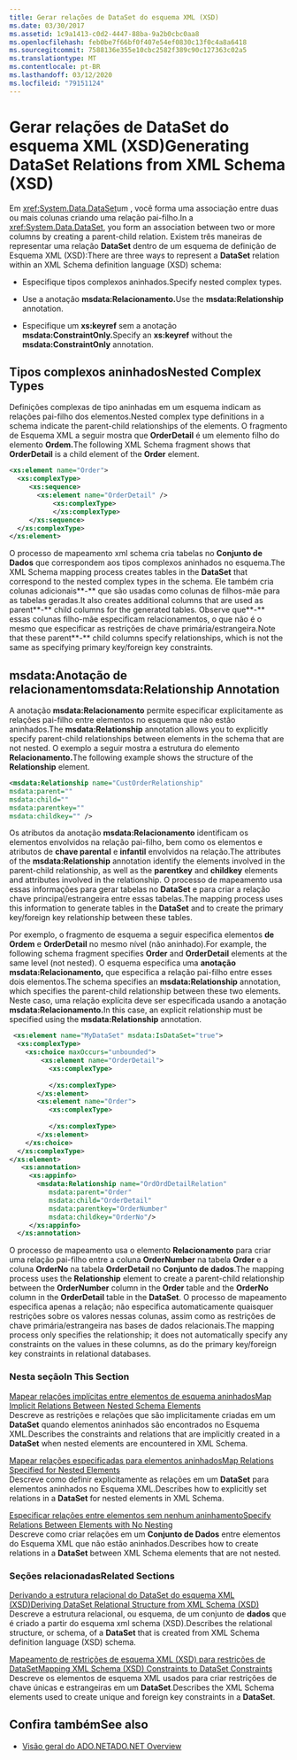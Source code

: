 ```yaml
---
title: Gerar relações de DataSet do esquema XML (XSD)
ms.date: 03/30/2017
ms.assetid: 1c9a1413-c0d2-4447-88ba-9a2b0cbc0aa8
ms.openlocfilehash: feb0be7f66bf0f407e54ef0830c13f0c4a8a6418
ms.sourcegitcommit: 7588136e355e10cbc2582f389c90c127363c02a5
ms.translationtype: MT
ms.contentlocale: pt-BR
ms.lasthandoff: 03/12/2020
ms.locfileid: "79151124"
---
```

# <a name="generating-dataset-relations-from-xml-schema-xsd"></a><span data-ttu-id="a7435-102">Gerar relações de DataSet do esquema XML (XSD)</span><span class="sxs-lookup"><span data-stu-id="a7435-102">Generating DataSet Relations from XML Schema (XSD)</span></span>
<span data-ttu-id="a7435-103">Em <xref:System.Data.DataSet>um , você forma uma associação entre duas ou mais colunas criando uma relação pai-filho.</span><span class="sxs-lookup"><span data-stu-id="a7435-103">In a <xref:System.Data.DataSet>, you form an association between two or more columns by creating a parent-child relation.</span></span> <span data-ttu-id="a7435-104">Existem três maneiras de representar uma relação **DataSet** dentro de um esquema de definição de Esquema XML (XSD):</span><span class="sxs-lookup"><span data-stu-id="a7435-104">There are three ways to represent a **DataSet** relation within an XML Schema definition language (XSD) schema:</span></span>  
  
- <span data-ttu-id="a7435-105">Especifique tipos complexos aninhados.</span><span class="sxs-lookup"><span data-stu-id="a7435-105">Specify nested complex types.</span></span>  
  
- <span data-ttu-id="a7435-106">Use a anotação **msdata:Relacionamento.**</span><span class="sxs-lookup"><span data-stu-id="a7435-106">Use the **msdata:Relationship** annotation.</span></span>  
  
- <span data-ttu-id="a7435-107">Especifique um **xs:keyref** sem a anotação **msdata:ConstraintOnly.**</span><span class="sxs-lookup"><span data-stu-id="a7435-107">Specify an **xs:keyref** without the **msdata:ConstraintOnly** annotation.</span></span>  
  
## <a name="nested-complex-types"></a><span data-ttu-id="a7435-108">Tipos complexos aninhados</span><span class="sxs-lookup"><span data-stu-id="a7435-108">Nested Complex Types</span></span>  
 <span data-ttu-id="a7435-109">Definições complexas de tipo aninhadas em um esquema indicam as relações pai-filho dos elementos.</span><span class="sxs-lookup"><span data-stu-id="a7435-109">Nested complex type definitions in a schema indicate the parent-child relationships of the elements.</span></span> <span data-ttu-id="a7435-110">O fragmento de Esquema XML a seguir mostra que **OrderDetail** é um elemento filho do elemento **Ordem.**</span><span class="sxs-lookup"><span data-stu-id="a7435-110">The following XML Schema fragment shows that **OrderDetail** is a child element of the **Order** element.</span></span>  
  
```xml  
<xs:element name="Order">  
  <xs:complexType>  
     <xs:sequence>
       <xs:element name="OrderDetail" />  
           <xs:complexType>
           </xs:complexType>  
     </xs:sequence>  
  </xs:complexType>  
</xs:element>  
```  
  
 <span data-ttu-id="a7435-111">O processo de mapeamento xml schema cria tabelas no **Conjunto de Dados** que correspondem aos tipos complexos aninhados no esquema.</span><span class="sxs-lookup"><span data-stu-id="a7435-111">The XML Schema mapping process creates tables in the **DataSet** that correspond to the nested complex types in the schema.</span></span> <span data-ttu-id="a7435-112">Ele também cria colunas adicionais**-** que são usadas como colunas de filhos-mãe para as tabelas geradas.</span><span class="sxs-lookup"><span data-stu-id="a7435-112">It also creates additional columns that are used as parent**-** child columns for the generated tables.</span></span> <span data-ttu-id="a7435-113">Observe que**-** essas colunas filho-mãe especificam relacionamentos, o que não é o mesmo que especificar as restrições de chave primária/estrangeira.</span><span class="sxs-lookup"><span data-stu-id="a7435-113">Note that these parent**-** child columns specify relationships, which is not the same as specifying primary key/foreign key constraints.</span></span>  
  
## <a name="msdatarelationship-annotation"></a><span data-ttu-id="a7435-114">msdata:Anotação de relacionamento</span><span class="sxs-lookup"><span data-stu-id="a7435-114">msdata:Relationship Annotation</span></span>  
 <span data-ttu-id="a7435-115">A anotação **msdata:Relacionamento** permite especificar explicitamente as relações pai-filho entre elementos no esquema que não estão aninhados.</span><span class="sxs-lookup"><span data-stu-id="a7435-115">The **msdata:Relationship** annotation allows you to explicitly specify parent-child relationships between elements in the schema that are not nested.</span></span> <span data-ttu-id="a7435-116">O exemplo a seguir mostra a estrutura do elemento **Relacionamento.**</span><span class="sxs-lookup"><span data-stu-id="a7435-116">The following example shows the structure of the **Relationship** element.</span></span>  
  
```xml  
<msdata:Relationship name="CustOrderRelationship"
msdata:parent=""
msdata:child=""
msdata:parentkey=""
msdata:childkey="" />  
```  
  
 <span data-ttu-id="a7435-117">Os atributos da anotação **msdata:Relacionamento** identificam os elementos envolvidos na relação pai-filho, bem como os elementos e atributos de **chave parental** e **infantil** envolvidos na relação.</span><span class="sxs-lookup"><span data-stu-id="a7435-117">The attributes of the **msdata:Relationship** annotation identify the elements involved in the parent-child relationship, as well as the **parentkey** and **childkey** elements and attributes involved in the relationship.</span></span> <span data-ttu-id="a7435-118">O processo de mapeamento usa essas informações para gerar tabelas no **DataSet** e para criar a relação chave principal/estrangeira entre essas tabelas.</span><span class="sxs-lookup"><span data-stu-id="a7435-118">The mapping process uses this information to generate tables in the **DataSet** and to create the primary key/foreign key relationship between these tables.</span></span>  
  
 <span data-ttu-id="a7435-119">Por exemplo, o fragmento de esquema a seguir especifica elementos **de Ordem** e **OrderDetail** no mesmo nível (não aninhado).</span><span class="sxs-lookup"><span data-stu-id="a7435-119">For example, the following schema fragment specifies **Order** and **OrderDetail** elements at the same level (not nested).</span></span> <span data-ttu-id="a7435-120">O esquema especifica uma **anotação msdata:Relacionamento,** que especifica a relação pai-filho entre esses dois elementos.</span><span class="sxs-lookup"><span data-stu-id="a7435-120">The schema specifies an **msdata:Relationship** annotation, which specifies the parent-child relationship between these two elements.</span></span> <span data-ttu-id="a7435-121">Neste caso, uma relação explícita deve ser especificada usando a anotação **msdata:Relacionamento.**</span><span class="sxs-lookup"><span data-stu-id="a7435-121">In this case, an explicit relationship must be specified using the **msdata:Relationship** annotation.</span></span>  
  
```xml  
 <xs:element name="MyDataSet" msdata:IsDataSet="true">  
  <xs:complexType>  
    <xs:choice maxOccurs="unbounded">  
        <xs:element name="OrderDetail">  
          <xs:complexType>  
  
          </xs:complexType>  
       </xs:element>  
       <xs:element name="Order">  
          <xs:complexType>  
  
          </xs:complexType>  
       </xs:element>  
    </xs:choice>  
  </xs:complexType>  
</xs:element>  
   <xs:annotation>  
     <xs:appinfo>  
       <msdata:Relationship name="OrdOrdDetailRelation"  
          msdata:parent="Order"  
          msdata:child="OrderDetail"
          msdata:parentkey="OrderNumber"  
          msdata:childkey="OrderNo"/>  
     </xs:appinfo>  
  </xs:annotation>  
```  
  
 <span data-ttu-id="a7435-122">O processo de mapeamento usa o elemento **Relacionamento** para criar uma relação pai-filho entre a coluna **OrderNumber** na tabela **Order** e a coluna **OrderNo** na tabela **OrderDetail** no **Conjunto de dados**.</span><span class="sxs-lookup"><span data-stu-id="a7435-122">The mapping process uses the **Relationship** element to create a parent-child relationship between the **OrderNumber** column in the **Order** table and the **OrderNo** column in the **OrderDetail** table in the **DataSet**.</span></span> <span data-ttu-id="a7435-123">O processo de mapeamento especifica apenas a relação; não especifica automaticamente quaisquer restrições sobre os valores nessas colunas, assim como as restrições de chave primária/estrangeira nas bases de dados relacionais.</span><span class="sxs-lookup"><span data-stu-id="a7435-123">The mapping process only specifies the relationship; it does not automatically specify any constraints on the values in these columns, as do the primary key/foreign key constraints in relational databases.</span></span>  
  
### <a name="in-this-section"></a><span data-ttu-id="a7435-124">Nesta seção</span><span class="sxs-lookup"><span data-stu-id="a7435-124">In This Section</span></span>  
 [<span data-ttu-id="a7435-125">Mapear relações implícitas entre elementos de esquema aninhados</span><span class="sxs-lookup"><span data-stu-id="a7435-125">Map Implicit Relations Between Nested Schema Elements</span></span>](map-implicit-relations-between-nested-schema-elements.md)  
 <span data-ttu-id="a7435-126">Descreve as restrições e relações que são implicitamente criadas em um **DataSet** quando elementos aninhados são encontrados no Esquema XML.</span><span class="sxs-lookup"><span data-stu-id="a7435-126">Describes the constraints and relations that are implicitly created in a **DataSet** when nested elements are encountered in XML Schema.</span></span>  
  
 [<span data-ttu-id="a7435-127">Mapear relações especificadas para elementos aninhados</span><span class="sxs-lookup"><span data-stu-id="a7435-127">Map Relations Specified for Nested Elements</span></span>](map-relations-specified-for-nested-elements.md)  
 <span data-ttu-id="a7435-128">Descreve como definir explicitamente as relações em um **DataSet** para elementos aninhados no Esquema XML.</span><span class="sxs-lookup"><span data-stu-id="a7435-128">Describes how to explicitly set relations in a **DataSet** for nested elements in XML Schema.</span></span>  
  
 [<span data-ttu-id="a7435-129">Especificar relações entre elementos sem nenhum aninhamento</span><span class="sxs-lookup"><span data-stu-id="a7435-129">Specify Relations Between Elements with No Nesting</span></span>](specify-relations-between-elements-with-no-nesting.md)  
 <span data-ttu-id="a7435-130">Descreve como criar relações em um **Conjunto de Dados** entre elementos do Esquema XML que não estão aninhados.</span><span class="sxs-lookup"><span data-stu-id="a7435-130">Describes how to create relations in a **DataSet** between XML Schema elements that are not nested.</span></span>  
  
### <a name="related-sections"></a><span data-ttu-id="a7435-131">Seções relacionadas</span><span class="sxs-lookup"><span data-stu-id="a7435-131">Related Sections</span></span>  
 [<span data-ttu-id="a7435-132">Derivando a estrutura relacional do DataSet do esquema XML (XSD)</span><span class="sxs-lookup"><span data-stu-id="a7435-132">Deriving DataSet Relational Structure from XML Schema (XSD)</span></span>](deriving-dataset-relational-structure-from-xml-schema-xsd.md)  
 <span data-ttu-id="a7435-133">Descreve a estrutura relacional, ou esquema, de um conjunto de **dados** que é criado a partir do esquema xml schema (XSD).</span><span class="sxs-lookup"><span data-stu-id="a7435-133">Describes the relational structure, or schema, of a **DataSet** that is created from XML Schema definition language (XSD) schema.</span></span>  
  
 [<span data-ttu-id="a7435-134">Mapeamento de restrições de esquema XML (XSD) para restrições de DataSet</span><span class="sxs-lookup"><span data-stu-id="a7435-134">Mapping XML Schema (XSD) Constraints to DataSet Constraints</span></span>](mapping-xml-schema-xsd-constraints-to-dataset-constraints.md)  
 <span data-ttu-id="a7435-135">Descreve os elementos de esquema XML usados para criar restrições de chave únicas e estrangeiras em um **DataSet**.</span><span class="sxs-lookup"><span data-stu-id="a7435-135">Describes the XML Schema elements used to create unique and foreign key constraints in a **DataSet**.</span></span>  
  
## <a name="see-also"></a><span data-ttu-id="a7435-136">Confira também</span><span class="sxs-lookup"><span data-stu-id="a7435-136">See also</span></span>

- [<span data-ttu-id="a7435-137">Visão geral do ADO.NET</span><span class="sxs-lookup"><span data-stu-id="a7435-137">ADO.NET Overview</span></span>](../ado-net-overview.md)
